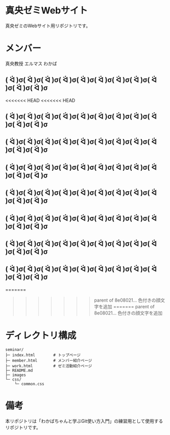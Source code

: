 # 真央ゼミWebサイト
真央ゼミのWebサイト用リポジトリです。

# メンバー
真央教授
エルマス
わかば

## ( ᐛ )σ( ᐛ )σ( ᐛ )σ( ᐛ )σ( ᐛ )σ( ᐛ )σ( ᐛ )σ( ᐛ )σ( ᐛ )σ( ᐛ )σ( ᐛ )σ
<<<<<<< HEAD
<<<<<<< HEAD
## ( ᐛ )σ( ᐛ )σ( ᐛ )σ( ᐛ )σ( ᐛ )σ( ᐛ )σ( ᐛ )σ( ᐛ )σ( ᐛ )σ( ᐛ )σ( ᐛ )σ
## ( ᐛ )σ( ᐛ )σ( ᐛ )σ( ᐛ )σ( ᐛ )σ( ᐛ )σ( ᐛ )σ( ᐛ )σ( ᐛ )σ( ᐛ )σ( ᐛ )σ
## ( ᐛ )σ( ᐛ )σ( ᐛ )σ( ᐛ )σ( ᐛ )σ( ᐛ )σ( ᐛ )σ( ᐛ )σ( ᐛ )σ( ᐛ )σ( ᐛ )σ
## ( ᐛ )σ( ᐛ )σ( ᐛ )σ( ᐛ )σ( ᐛ )σ( ᐛ )σ( ᐛ )σ( ᐛ )σ( ᐛ )σ( ᐛ )σ( ᐛ )σ
## ( ᐛ )σ( ᐛ )σ( ᐛ )σ( ᐛ )σ( ᐛ )σ( ᐛ )σ( ᐛ )σ( ᐛ )σ( ᐛ )σ( ᐛ )σ( ᐛ )σ
## ( ᐛ )σ( ᐛ )σ( ᐛ )σ( ᐛ )σ( ᐛ )σ( ᐛ )σ( ᐛ )σ( ᐛ )σ( ᐛ )σ( ᐛ )σ( ᐛ )σ
## ( ᐛ )σ( ᐛ )σ( ᐛ )σ( ᐛ )σ( ᐛ )σ( ᐛ )σ( ᐛ )σ( ᐛ )σ( ᐛ )σ( ᐛ )σ( ᐛ )σ
=======
>>>>>>> parent of 8e08021... 色付きの顔文字を追加
=======
>>>>>>> parent of 8e08021... 色付きの顔文字を追加

# ディレクトリ構成
```
seminar/
├─ index.html        # トップページ
├─ member.html       # メンバー紹介ページ
├─ work.html         # ゼミ活動紹介ページ
├─ README.md
├─ images
└─ css/
    └─ common.css
```

# 備考
本リポジトリは「わかばちゃんと学ぶGit使い方入門」の練習用として使用するリポジトリです。
